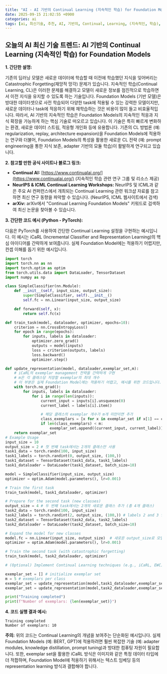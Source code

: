 ```yaml
---
title: "AI - AI 기반의 Continual Learning (지속적인 학습) for Foundation Models"
date: 2025-09-15 21:02:55 +0900
categories: ai
tags: [ai, 최신기술, 추천, AI, 기반의, Continual, Learning, (지속적인, 학습), for, Foundation, Models]
---
```


## 오늘의 AI 최신 기술 트렌드: **AI 기반의 Continual Learning (지속적인 학습) for Foundation Models**

**1. 간단한 설명:**

기존의 딥러닝 모델은 새로운 데이터에 학습할 때 이전에 학습했던 지식을 잊어버리는 Catastrophic Forgetting(재앙적 망각) 문제가 있습니다. 지속적인 학습(Continual Learning, CL)은 이러한 문제를 해결하고 모델이 새로운 정보를 점진적으로 학습하면서 이전 지식을 유지할 수 있도록 하는 기술입니다. Foundation Models (기반 모델)은 방대한 데이터셋으로 사전 학습되어 다양한 task에 적용될 수 있는 강력한 모델이지만, 새로운 데이터나 task에 적응하기 위해 재학습하는 것은 비용이 많이 들고 비효율적입니다. 따라서, AI 기반의 지속적인 학습은 Foundation Models의 지속적인 적응과 지식 확장을 가능하게 하는 핵심 기술로 떠오르고 있습니다. 이 기술은 특히 빠르게 변화하는 환경, 새로운 데이터 스트림, 적응형 개인화 등에 유용합니다.  기존의 CL 방법론 (예: regularization, replay, architecture expansion)을 Foundation Models에 적용하는 연구와 더불어, Foundation Models의 특성을 활용한 새로운 CL 전략 (예: prompt engineering을 통한 지식 보존, adapter 기반의 모듈 학습)이 활발하게 연구되고 있습니다.

**2. 참고할 만한 공식 사이트나 블로그 링크:**

*   **Continual AI:** [https://www.continualai.org/](https://www.continualai.org/) (지속적인 학습 관련 연구 그룹 및 리소스 제공)
*   **NeurIPS & ICML Continual Learning Workshops:**  NeurIPS 및 ICML과 같은 주요 AI 컨퍼런스에서 개최되는 Continual Learning 관련 워크샵 자료를 참고하면 최신 연구 동향을 파악할 수 있습니다. (NeurIPS, ICML 웹사이트에서 검색)
*   **arXiv:** arXiv에서 "Continual Learning Foundation Models" 키워드로 검색하여 최신 논문을 찾아볼 수 있습니다.

**3. 간단한 코드 예시 (Python - PyTorch):**

다음은 PyTorch를 사용하여 간단한 Continual Learning 설정을 구현하는 예시입니다. 이 예시는 iCaRL (Incremental Classifier and Representation Learning)의 핵심 아이디어를 간략하게 보여줍니다. 실제 Foundation Model에는 적용하기 어렵지만, 컨셉 이해를 돕기 위한 예시입니다.

```python
import torch
import torch.nn as nn
import torch.optim as optim
from torch.utils.data import DataLoader, TensorDataset
import numpy as np

class SimpleClassifier(nn.Module):
    def __init__(self, input_size, output_size):
        super(SimpleClassifier, self).__init__()
        self.fc = nn.Linear(input_size, output_size)

    def forward(self, x):
        return self.fc(x)

def train_task(model, dataloader, optimizer, epochs=10):
    criterion = nn.CrossEntropyLoss()
    for epoch in range(epochs):
        for inputs, labels in dataloader:
            optimizer.zero_grad()
            outputs = model(inputs)
            loss = criterion(outputs, labels)
            loss.backward()
            optimizer.step()

def update_representation(model, dataloader,exemplar_set,m):
    # iCaRL의 exemplar management 전략을 간략하게 구현
    # m은 각 클래스당 저장할 exemplar의 최대 개수
    # 이 부분은 실제 Foundation Model에는 적용하기 어렵고, 예시를 위한 코드입니다.
    with torch.no_grad():
        for inputs, labels in dataloader:
            for i in range(len(inputs)):
                current_input = inputs[i].unsqueeze(0)
                current_label = labels[i].item()

                # 해당 클래스의 exemplar 개수가 m개 미만이면 추가
                class_exemplars = [x for x in exemplar_set if x[1] == current_label]
                if len(class_exemplars) < m:
                    exemplar_set.append((current_input, current_label))
    return exemplar_set
# Example Usage
input_size = 10
output_size = 2 # 첫 번째 task에서는 2개의 클래스만 사용
task1_data = torch.randn(100, input_size)
task1_labels = torch.randint(0, output_size, (100,))
task1_dataset = TensorDataset(task1_data, task1_labels)
task1_dataloader = DataLoader(task1_dataset, batch_size=10)

model = SimpleClassifier(input_size, output_size)
optimizer = optim.Adam(model.parameters(), lr=0.001)

# Train the first task
train_task(model, task1_dataloader, optimizer)

# Prepare for the second task (new classes)
output_size = 4 # 두 번째 task에서는 2개의 새로운 클래스 추가 (총 4개 클래스)
task2_data = torch.randn(100, input_size)
task2_labels = torch.randint(2, output_size, (100,)) # labels 2 and 3 for new classes
task2_dataset = TensorDataset(task2_data, task2_labels)
task2_dataloader = DataLoader(task2_dataset, batch_size=10)

# Expand the model for new classes
model.fc = nn.Linear(input_size, output_size)  # 새로운 output_size로 모델의 마지막 레이어 교체
optimizer = optim.Adam(model.parameters(), lr=0.001)

# Train the second task (with catastrophic forgetting)
train_task(model, task2_dataloader, optimizer)

# (Optional) Implement Continual Learning techniques (e.g., iCaRL, EWC) to mitigate forgetting

exemplar_set = [] # initialize exemplar set
m = 5 # exemplars per class
exemplar_set = update_representation(model,task1_dataloader,exemplar_set,m)
exemplar_set = update_representation(model,task2_dataloader,exemplar_set,m)

print("Training completed")
print(f"Number of exemplars: {len(exemplar_set)}")

```

**4. 코드 실행 결과 예시:**

```
Training completed
Number of exemplars: 10
```

**주의:** 위의 코드는 Continual Learning의 개념을 보여주는 단순화된 예시입니다. 실제 Foundation Models (예: BERT, GPT)에 적용하려면 훨씬 복잡한 기술 (예: adapter modules, knowledge distillation, prompt tuning)과 방대한 컴퓨팅 자원이 필요합니다. 또한, exemplar set을 활용한 iCaRL 방식은 이미지와 같은 특정 데이터 타입에 더 적합하며, Foundation Model에 적용하기 위해서는 텍스트 임베딩 등의 representation learning 방식과 결합해야 합니다.

